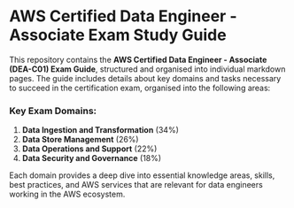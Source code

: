 # AWS Certified Data Engineer - Associate Exam Study Guide

This repository contains the **AWS Certified Data Engineer - Associate (DEA-C01) Exam Guide**, structured and organised into individual markdown pages. The guide includes details about key domains and tasks necessary to succeed in the certification exam, organised into the following areas:

### Key Exam Domains:
1. **Data Ingestion and Transformation** (34%)
2. **Data Store Management** (26%)
3. **Data Operations and Support** (22%)
4. **Data Security and Governance** (18%)

Each domain provides a deep dive into essential knowledge areas, skills, best practices, and AWS services that are relevant for data engineers working in the AWS ecosystem.
